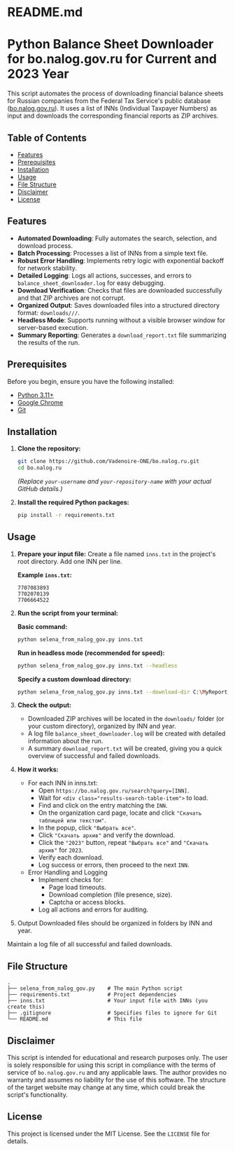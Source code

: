 # README.md

# Python Balance Sheet Downloader for bo.nalog.gov.ru for Current and 2023 Year





This script automates the process of downloading financial balance sheets for Russian companies from the Federal Tax Service's public database ([bo.nalog.gov.ru](https://bo.nalog.gov.ru/)). It uses a list of INNs (Individual Taxpayer Numbers) as input and downloads the corresponding financial reports as ZIP archives.

## Table of Contents

- [Features](#features)
- [Prerequisites](#prerequisites)
- [Installation](#installation)
- [Usage](#usage)
- [File Structure](#file-structure)
- [Disclaimer](#disclaimer)
- [License](#license)

## Features

- **Automated Downloading**: Fully automates the search, selection, and download process.
- **Batch Processing**: Processes a list of INNs from a simple text file.
- **Robust Error Handling**: Implements retry logic with exponential backoff for network stability.
- **Detailed Logging**: Logs all actions, successes, and errors to `balance_sheet_downloader.log` for easy debugging.
- **Download Verification**: Checks that files are downloaded successfully and that ZIP archives are not corrupt.
- **Organized Output**: Saves downloaded files into a structured directory format: `downloads///`.
- **Headless Mode**: Supports running without a visible browser window for server-based execution.
- **Summary Reporting**: Generates a `download_report.txt` file summarizing the results of the run.

## Prerequisites

Before you begin, ensure you have the following installed:

- [Python 3.11+](https://www.python.org/downloads/)
- [Google Chrome](https://www.google.com/chrome/)
- [Git](https://git-scm.com/downloads)

## Installation

1.  **Clone the repository:**
    ```bash
    git clone https://github.com/Vadenoire-ONE/bo.nalog.ru.git
    cd bo.nalog.ru
    ```
    *(Replace `your-username` and `your-repository-name` with your actual GitHub details.)*

2.  **Install the required Python packages:**
    ```bash
    pip install -r requirements.txt
    ```

## Usage

1.  **Prepare your input file:**
    Create a file named `inns.txt` in the project's root directory. Add one INN per line.

    **Example `inns.txt`:**
    ```
    7707083893
    7702070139
    7706664522
    ```

2.  **Run the script from your terminal:**

    **Basic command:**
    ```bash
    python selena_from_nalog_gov.py inns.txt
    ```

    **Run in headless mode (recommended for speed):**
    ```bash
    python selena_from_nalog_gov.py inns.txt --headless
    ```

    **Specify a custom download directory:**
    ```bash
    python selena_from_nalog_gov.py inns.txt --download-dir C:\MyReports --headless
    ```

3.  **Check the output:**
    -   Downloaded ZIP archives will be located in the `downloads/` folder (or your custom directory), organized by INN and year.
    -   A log file `balance_sheet_downloader.log` will be created with detailed information about the run.
    -   A summary `download_report.txt` will be created, giving you a quick overview of successful and failed downloads.

4. **How it works:**
    - For each INN in inns.txt:
        - Open `https://bo.nalog.gov.ru/search?query=[INN]`.
        - Wait for `<div class="results-search-table-item">` to load.
        - Find and click on the entry matching the `INN`.
        - On the organization card page, locate and click `"Скачать таблицей или текстом"`.
        - In the popup, click `"Выбрать все"`.
        - Click `"Скачать архив"` and verify the download.
        - Click the `"2023"` button, repeat `"Выбрать все"` and `"Скачать архив"` for `2023`.
        - Verify each download.
        - Log success or errors, then proceed to the next `INN`.
    - Error Handling and Logging
        - Implement checks for:
            - Page load timeouts.
            - Download completion (file presence, size).
            - Captcha or access blocks.
        - Log all actions and errors for auditing.

5. Output
Downloaded files should be organized in folders by INN and year.

Maintain a log file of all successful and failed downloads.

## File Structure

```
.
├── selena_from_nalog_gov.py    # The main Python script
├── requirements.txt            # Project dependencies
├── inns.txt                    # Your input file with INNs (you create this)
├── .gitignore                  # Specifies files to ignore for Git
└── README.md                   # This file
```

## Disclaimer

This script is intended for educational and research purposes only. The user is solely responsible for using this script in compliance with the terms of service of `bo.nalog.gov.ru` and any applicable laws. The author provides no warranty and assumes no liability for the use of this software. The structure of the target website may change at any time, which could break the script's functionality.

## License

This project is licensed under the MIT License. See the `LICENSE` file for details.